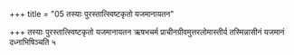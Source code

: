 +++
title = "05 तस्याः पुरस्तात्स्विष्टकृतो यजमानायतन"

+++
तस्याः पुरस्तात्स्विष्टकृतो यजमानायतन ऋषभचर्म प्राचीनग्रीवमुत्तरलोमास्तीर्य तस्मिन्नासीनं यजमानं दध्नाभिषिञ्चति ५